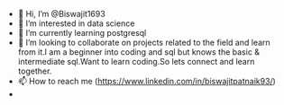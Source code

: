 - 👋 Hi, I’m @Biswajit1693
- 👀 I’m interested in data science
- 🌱 I’m currently learning postgresql
- 💞️ I’m looking to collaborate on projects related to the field and learn from it.I am a beginner into coding and sql but knows the basic & intermediate sql.Want to learn coding.So lets connect and learn together.
- 📫 How to reach me (https://www.linkedin.com/in/biswajitpatnaik93/)
-

<!---
Biswajit1693/Biswajit1693 is a ✨ special ✨ repository because its `README.md` (this file) appears on your GitHub profile.
You can click the Preview link to take a look at your changes.
--->
